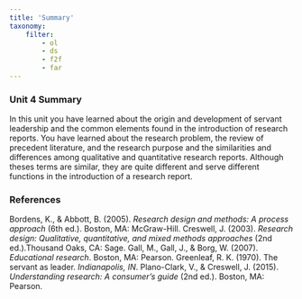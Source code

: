 ```yaml
---
title: 'Summary'
taxonomy:
    filter:
        - ol
        - ds
        - f2f
        - far
---
```


### Unit 4 Summary

In this unit you have learned about the origin and development of servant leadership and the common elements found in the introduction of research reports. You have learned about the research problem, the review of precedent literature, and the research purpose and the similarities and differences among qualitative and quantitative research reports. Although theses terms are similar, they are quite different and serve different functions in the introduction of a research report.  



### References

Bordens, K., & Abbott, B. (2005). _Research design and methods: A process approach_ (6th ed.). Boston, MA: McGraw-Hill.
Creswell, J. (2003). _Research design: Qualitative, quantitative, and mixed methods approaches_ (2nd ed.).Thousand Oaks, CA: Sage.
Gall, M., Gall, J., & Borg, W. (2007). _Educational research_. Boston, MA: Pearson.
Greenleaf, R. K. (1970). The servant as leader. _Indianapolis, IN_.
Plano-Clark, V., & Creswell, J. (2015). _Understanding research: A consumer’s guide_ (2nd ed.). Boston, MA: Pearson.
